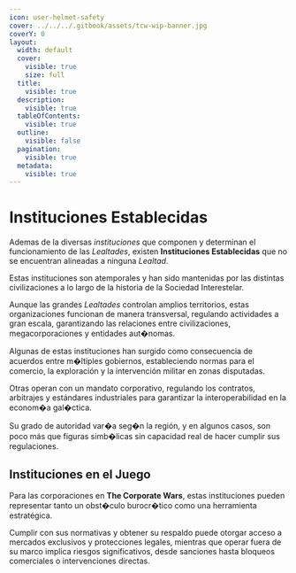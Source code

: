 ```yaml
---
icon: user-helmet-safety
cover: ../../../.gitbook/assets/tcw-wip-banner.jpg
coverY: 0
layout:
  width: default
  cover:
    visible: true
    size: full
  title:
    visible: true
  description:
    visible: true
  tableOfContents:
    visible: true
  outline:
    visible: false
  pagination:
    visible: true
  metadata:
    visible: true
---
```


# Instituciones Establecidas

Ademas de la diversas _instituciones_ que componen y determinan el funcionamiento de las _Lealtades_, existen **Instituciones Establecidas** que no se encuentran alineadas a ninguna _Lealtad_.

Estas instituciones son atemporales y han sido mantenidas por las distintas civilizaciones a lo largo de la historia de la Sociedad Interestelar.

Aunque las grandes _Lealtades_ controlan amplios territorios, estas organizaciones funcionan de manera transversal, regulando actividades a gran escala, garantizando las relaciones entre civilizaciones, megacorporaciones y entidades aut�nomas.

Algunas de estas instituciones han surgido como consecuencia de acuerdos entre m�ltiples gobiernos, estableciendo normas para el comercio, la exploración y la intervención militar en zonas disputadas.

Otras operan con un mandato corporativo, regulando los contratos, arbitrajes y estándares industriales para garantizar la interoperabilidad en la econom�a gal�ctica.

Su grado de autoridad var�a seg�n la región, y en algunos casos, son poco más que figuras simb�licas sin capacidad real de hacer cumplir sus regulaciones.

## Instituciones en el Juego

Para las corporaciones en **The Corporate Wars**, estas instituciones pueden representar tanto un obst�culo burocr�tico como una herramienta estratégica.

Cumplir con sus normativas y obtener su respaldo puede otorgar acceso a mercados exclusivos y protecciones legales, mientras que operar fuera de su marco implica riesgos significativos, desde sanciones hasta bloqueos comerciales o intervenciones directas.
